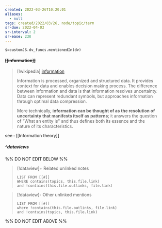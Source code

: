 ```yaml
---
created: 2022-03-26T10:20:01 
aliases:
  - null
tags: created/2022/03/26, node/topic/term
sr-due: 2022-04-03
sr-interval: 2
sr-ease: 230
---
```

`$=customJS.dv_funcs.mentionedIn(dv)`

#### <s class="topic-title">[[information]]</s>

> [!wikipedia] [information](https://en.wikipedia.org/wiki/Information)
> 
> Information is processed,  organized and structured data. It provides context for data and enables decision making process. 
> The difference between information and data is that information resolves uncertainty. Data can represent redundant symbols, but approaches information through optimal data compression.
> 
> More technically, **information can be thought of as the resolution of uncertainty that manifests itself as patterns**; it answers the question of "What an entity is" and thus defines both its essence and the nature of its characteristics. 
> 
> 

see:: [[Information theory]]

##### ^dataviews

%% DO NOT EDIT BELOW %%
> [!dataview]+ Related unlinked notes
> ```dataview
> LIST FROM [[#]]
> WHERE contains(topics, this.file.link)
> and !contains(this.file.outlinks, file.link)
> ```
 
> [!dataview]- Other unlinked mentions
> ```dataview
> LIST FROM [[#]]
> where !contains(this.file.outlinks, file.link)
> and !contains(topics, this.file.link)
> ```

%% DO NOT EDIT ABOVE %%
